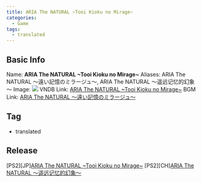 ```yaml
---
title: ARIA The NATURAL ~Tooi Kioku no Mirage~
categories:
  - Game
tags:
  - translated
---
```

## Basic Info

Name: **ARIA The NATURAL \~Tooi Kioku no Mirage\~**
Aliases: ARIA The NATURAL ～遠い記憶のミラージュ～, ARIA The NATURAL ～遥远记忆的幻象～
Image: ![](https://s2.vndb.org/cv/94/1594.jpg)
VNDB Link: [ARIA The NATURAL \~Tooi Kioku no Mirage\~](https://vndb.org/v1293)
BGM Link: [ARIA The NATURAL ～遠い記憶のミラージュ～](https://bangumi.tv/subject/63148)

## Tag

 - translated

## Release

\[PS2\]\[JP\][ARIA The NATURAL ~Tooi Kioku no Mirage~](../../r/r2472/)
\[PS2\]\[CH\][ARIA The NATURAL ～遥远记忆的幻象～](../../r/r25300/)